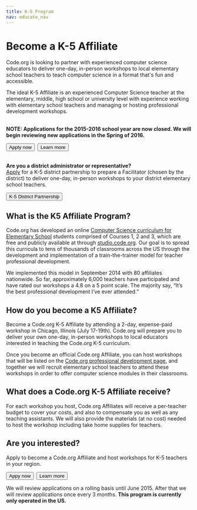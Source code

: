 ```yaml
---
title: K-5 Program
nav: educate_nav
---
```

# Become a K-5 Affiliate

Code.org is looking to partner with experienced computer science educators to deliver one-day, in-person workshops to local elementary school teachers to teach computer science in a format that's fun and accessible.

The ideal K-5 Affiliate is an experienced Computer Science teacher at the elementary, middle, high school or university level with experience working with elementary school teachers and managing or hosting professional development workshops.  
<br />

**NOTE: Applications for the 2015-2016 school year are now closed. We will begin reviewing new applications in the Spring of 2016.**

[<button>Apply now</button>](https://docs.google.com/a/code.org/forms/d/1VURjBVOspP0H1ylwX1koYJ0YQdRxmp2JVWlWcslwosk/viewform)&nbsp;&nbsp;[<button>Learn more</button>](https://docs.google.com/a/code.org/document/d/1Aylbn_ZNROiEUJzRVz8JsqEkEwDXElxMLrgw9fVm55U/pub)
<br />
<br />

**Are you a district administrator or representative?**  
[Apply](/educate/k5-district-partnership) for a K-5 district partnership to prepare a Facilitator (chosen by the district) to deliver one-day, in-person workshops to your district elementary school teachers.

[<button>K-5 District Partnership</button>](/educate/k5-district-partnership)


## What is the K5 Affiliate Program?

Code.org has developed an online [Computer Science curriculum for Elementary School](/k5) students comprised of Courses 1, 2 and 3, which are free and publicly available at through [studio.code.org](http://studio.code.org). Our goal is to spread this curricula to tens of thousands of classrooms across the US through the development and implementation of a train-the-trainer model for teacher professional development.  

We implemented this model in September 2014 with 80 affiliates nationwide. So far, approximately 6,000 teachers have participated and have rated our workshops a 4.8 on a 5 point scale. The majority say, “It’s the best professional development I’ve ever attended.” 

## How do you become a K5 Affiliate?
Become a Code.org K-5 Affiliate by attending a 2-day, expense-paid workshop in Chicago, Illinois  (July 17-19th). Code.org will prepare you to deliver your own one-day, in-person workshops to local educators interested in teaching the Code.org K-5 curriculum.

Once you become an official Code.org Affiliate, you can host workshops that will be listed on the [Code.org professional development page](/professional-development-workshops), and together we will recruit elementary school teachers to attend these workshops in order to offer computer science modules in their classrooms. 

## What does a Code.org K-5 Affiliate receive?
For each workshop you host, Code.org Affiliates will receive a per-teacher budget to cover your costs, and also to compensate you as well as any teaching assistants. We will also provide the materials (at no cost) needed to host the workshop including take home supplies for teachers. 

## Are you interested? 
Apply to become a Code.org Affiliate and host workshops for K-5 teachers in your region. 

[<button>Appy now</button>](https://docs.google.com/a/code.org/forms/d/1VURjBVOspP0H1ylwX1koYJ0YQdRxmp2JVWlWcslwosk/viewform)&nbsp;&nbsp;[<button>Learn more</button>](https://docs.google.com/a/code.org/document/d/1Aylbn_ZNROiEUJzRVz8JsqEkEwDXElxMLrgw9fVm55U/pub)

We will review applications on a rolling basis until June 2015. After that we will review applications once every 3 months. **This program is currently only operated in the US.**

